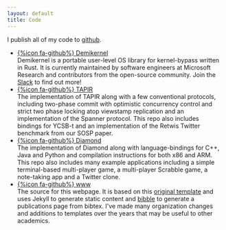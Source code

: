 ```yaml
---
layout: default
title: Code
---
```


I publish all of my code to [github](https://github.com/iyzhang).

<div class="row"> <ul class="media-list"> 
<li class="media"> <div class="media-left"> <a href="https://github.com/microsoft/demikernel"
class="btn btn-link" style="margin-bottom:5px"> {%icon fa-github%}
Demikernel</a> 
</div> 
<div class="media-body"> Demikernel is a portable user-level OS library
for kernel-bypass written in Rust.  It is currently maintained by software engineers
at Microsoft Research and contributors from the open-source community.
Join the <a href="https://demikernel.slack.com/">Slack</a>  to find out more! 
</div> </li>


<li class="media"> <div class="media-left"> <a href="https://github.com/UWSysLab/tapir"
class="btn btn-link" style="margin-bottom:5px"> {%icon fa-github%}
TAPIR</a> 
</div> 

<div class="media-body"> The implementation of
TAPIR along with a few conventional protocols, including two-phase
commit with optimistic concurrency control and strict two phase
locking atop viewstamp replication and an implementation of the
Spanner protocol.  This repo also includes bindings for YCSB-t and an
implementation of the Retwis Twitter benchmark from our SOSP paper.
</div> </li>

<li class="media"> <div class="media-left"> <a
href="https://github.com/UWSysLab/diamond" class="btn btn-link"
style="margin-bottom:5px">{%icon fa-github%} Diamond</a>
</div> 

<div class="media-body"> The implementation
of Diamond along with language-bindings for C++, Java and Python and
compilation instructions for both x86 and ARM. This repo also includes
many example applications including a simple terminal-based
multi-player game, a multi-player Scrabble game, a note-taking app and
a Twitter clone.  </div> </li>

<li class="media"> <div class="media-left"> <a
href="https://github.com/iyzhang/www" class="btn btn-link"
style="margin-bottom:5px">{%icon fa-github%} www</a> 
</div> 

<div class="media-body"> The source for this webpage. It is
based on this <a
href="https://github.com/uwsampa/research-group-web">original
template</a> and uses Jekyll to generate static content and <a
href="https://github.com/sampsyo/bibble">bibble</a> to generate a
publications page from bibtex.  I've made many organization changes
and additions to templates over the years that may be useful to other
academics.  </div> </li> </ul> </div>

